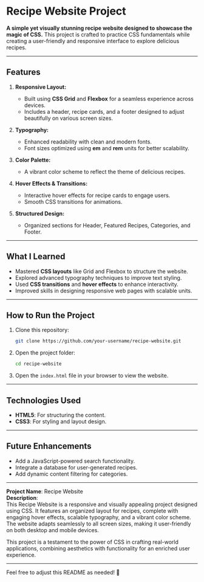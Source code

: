
# Recipe Website Project

**A simple yet visually stunning recipe website designed to showcase the magic of CSS.** This project is crafted to practice CSS fundamentals while creating a user-friendly and responsive interface to explore delicious recipes.

---

## Features

1. **Responsive Layout:**
   - Built using **CSS Grid** and **Flexbox** for a seamless experience across devices.
   - Includes a header, recipe cards, and a footer designed to adjust beautifully on various screen sizes.

2. **Typography:**
   - Enhanced readability with clean and modern fonts.
   - Font sizes optimized using **em** and **rem** units for better scalability.

3. **Color Palette:**
   - A vibrant color scheme to reflect the theme of delicious recipes.

4. **Hover Effects & Transitions:**
   - Interactive hover effects for recipe cards to engage users.
   - Smooth CSS transitions for animations.

5. **Structured Design:**
   - Organized sections for Header, Featured Recipes, Categories, and Footer.

---

## What I Learned

- Mastered **CSS layouts** like Grid and Flexbox to structure the website.
- Explored advanced typography techniques to improve text styling.
- Used **CSS transitions** and **hover effects** to enhance interactivity.
- Improved skills in designing responsive web pages with scalable units.

---

## How to Run the Project

1. Clone this repository:
   ```bash
   git clone https://github.com/your-username/recipe-website.git
   ```
2. Open the project folder:
   ```bash
   cd recipe-website
   ```
3. Open the `index.html` file in your browser to view the website.

---

## Technologies Used

- **HTML5**: For structuring the content.
- **CSS3**: For styling and layout design.

---

## Future Enhancements

- Add a JavaScript-powered search functionality.
- Integrate a database for user-generated recipes.
- Add dynamic content filtering for categories.

---

**Project Name**: Recipe Website  
**Description**:  
This Recipe Website is a responsive and visually appealing project designed using CSS. It features an organized layout for recipes, complete with engaging hover effects, scalable typography, and a vibrant color scheme. The website adapts seamlessly to all screen sizes, making it user-friendly on both desktop and mobile devices.  

This project is a testament to the power of CSS in crafting real-world applications, combining aesthetics with functionality for an enriched user experience.

---

Feel free to adjust this README as needed! 🚀
